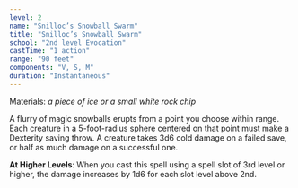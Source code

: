 ```yaml
---
level: 2
name: "Snilloc’s Snowball Swarm"
title: "Snilloc’s Snowball Swarm"
school: "2nd level Evocation"
castTime: "1 action"
range: "90 feet"
components: "V, S, M"
duration: "Instantaneous"
---
```


Materials: *a piece of ice or a small white rock chip*

A flurry of magic snowballs erupts from a point you choose within range. Each creature in a 5-foot-radius sphere centered on that point must make a Dexterity saving throw. A creature takes 3d6 cold damage on a failed save, or half as much damage on a successful one.

**At Higher Levels**: When you cast this spell using a spell slot of 3rd level or higher, the damage increases by 1d6 for each slot level above 2nd.
